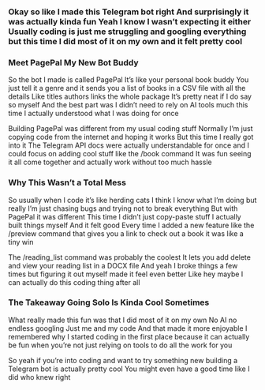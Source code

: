 ### Okay so like I made this Telegram bot right And surprisingly it was actually kinda fun Yeah I know I wasn’t expecting it either Usually coding is just me struggling and googling everything but this time I did most of it on my own and it felt pretty cool

### Meet PagePal My New Bot Buddy

So the bot I made is called PagePal It’s like your personal book buddy You just tell it a genre and it sends you a list of books in a CSV file with all the details Like titles authors links the whole package It’s pretty neat if I do say so myself And the best part was I didn’t need to rely on AI tools much this time I actually understood what I was doing for once

Building PagePal was different from my usual coding stuff Normally I’m just copying code from the internet and hoping it works But this time I really got into it The Telegram API docs were actually understandable for once and I could focus on adding cool stuff like the /book command It was fun seeing it all come together and actually work without too much hassle

### Why This Wasn’t a Total Mess

So usually when I code it’s like herding cats I think I know what I’m doing but really I’m just chasing bugs and trying not to break everything But with PagePal it was different This time I didn’t just copy-paste stuff I actually built things myself And it felt good Every time I added a new feature like the /preview command that gives you a link to check out a book it was like a tiny win

The /reading_list command was probably the coolest It lets you add delete and view your reading list in a DOCX file And yeah I broke things a few times but figuring it out myself made it feel even better Like hey maybe I can actually do this coding thing after all

### The Takeaway Going Solo Is Kinda Cool Sometimes

What really made this fun was that I did most of it on my own No AI no endless googling Just me and my code And that made it more enjoyable I remembered why I started coding in the first place because it can actually be fun when you’re not just relying on tools to do all the work for you

So yeah if you’re into coding and want to try something new building a Telegram bot is actually pretty cool You might even have a good time like I did who knew right

